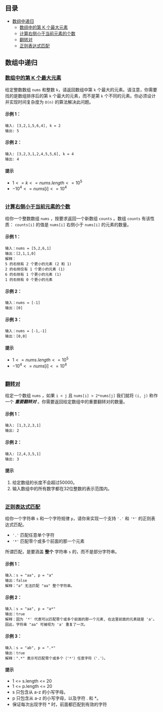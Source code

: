 ## 目录

- [数组中递归](#数组中递归)
  - [数组中的第 K 个最大元素](#数组中的第-k-个最大元素)
  - [计算右侧小于当前元素的个数](#计算右侧小于当前元素的个数)
  - [翻转对](#翻转对)
  - [正则表达式匹配](#正则表达式匹配)

## 数组中递归
### [数组中的第 K 个最大元素](https://leetcode.cn/problems/kth-largest-element-in-an-array/)
给定整数数组 `nums` 和整数 `k`，请返回数组中第 `k` 个最大的元素。请注意，你需要找的是数组排序后的第 `k` 个最大的元素，而不是第 `k` 个不同的元素。你必须设计并实现时间复杂度为 `O(n)` 的算法解决此问题。

#### 示例 1：
```
输入: [3,2,1,5,6,4], k = 2
输出: 5
```

#### 示例 2：
```
输入: [3,2,3,1,2,4,5,5,6], k = 4
输出: 4
```

#### 提示
- $1 <= k <= nums.length <= 10^5$
- $-10^4 <= nums[i] <= 10^4$

```js
```

### [计算右侧小于当前元素的个数](https://leetcode.cn/problems/count-of-smaller-numbers-after-self/)
给你一个整数数组 `nums` ，按要求返回一个新数组 `counts` 。数组 `counts` 有该性质： `counts[i]` 的值是 `nums[i]` 右侧小于 `nums[i]` 的元素的数量。

#### 示例 1：
```
输入：nums = [5,2,6,1]
输出：[2,1,1,0] 
解释：
5 的右侧有 2 个更小的元素 (2 和 1)
2 的右侧仅有 1 个更小的元素 (1)
6 的右侧有 1 个更小的元素 (1)
1 的右侧有 0 个更小的元素
```

#### 示例 2：
```
输入：nums = [-1]
输出：[0]
```

#### 示例 3：
```
输入：nums = [-1,-1]
输出：[0,0]
```

#### 提示
- $1 <= nums.length <= 10^5$
- $-10^4 <= nums[i] <= 10^4$

```js
```

### [翻转对](https://leetcode.cn/problems/reverse-pairs/)
给定一个数组 `nums` ，如果 `i < j` 且 `nums[i] > 2*nums[j]` 我们就将 `(i, j)` 称作一个 ***重要翻转对*** 。你需要返回给定数组中的重要翻转对的数量。

#### 示例 1：
```
输入: [1,3,2,3,1]
输出: 2
```

#### 示例 2：
```
输入: [2,4,3,5,1]
输出: 3
```

#### 提示
1. 给定数组的长度不会超过50000。
2. 输入数组中的所有数字都在32位整数的表示范围内。

```js
```

### [正则表达式匹配](https://leetcode.cn/problems/regular-expression-matching/)
给你一个字符串 `s` 和一个字符规律 `p`，请你来实现一个支持 `'.'` 和 `'*'` 的正则表达式匹配。
- `'.'` 匹配任意单个字符
- `'*'` 匹配零个或多个前面的那一个元素

所谓匹配，是要涵盖 **整个** 字符串 `s` 的，而不是部分字符串。

#### 示例 1：
```
输入：s = "aa", p = "a"
输出：false
解释："a" 无法匹配 "aa" 整个字符串。
```

#### 示例 2：
```
输入：s = "aa", p = "a*"
输出：true
解释：因为 '*' 代表可以匹配零个或多个前面的那一个元素, 在这里前面的元素就是 'a'。因此，字符串 "aa" 可被视为 'a' 重复了一次。
```

#### 示例 3：
```
输入：s = "ab", p = ".*"
输出：true
解释：".*" 表示可匹配零个或多个（'*'）任意字符（'.'）。
```

#### 提示
- 1 <= s.length <= 20
- 1 <= p.length <= 20
- s 只包含从 a-z 的小写字母。
- p 只包含从 a-z 的小写字母，以及字符 . 和 *。
- 保证每次出现字符 * 时，前面都匹配到有效的字符

```js
```